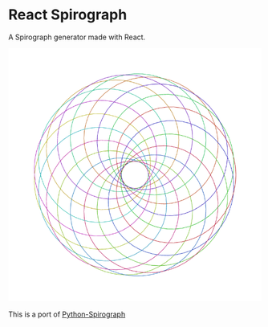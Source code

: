 # React Spirograph

A Spirograph generator made with React.

![Spirograph](Spirograph.png)

This is a port of [Python-Spirograph](https://github.com/TomCP20/Python-Spirograph)
